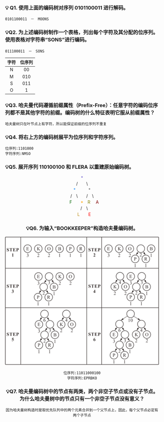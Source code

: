 ### 💡 Q1. 使用上面的编码树对序列 0101100011 进行解码。
```
0101100011　－　MOONS
```

### 💡Q2. 为上述编码树制作一个表格，列出每个字符及其分配的位序列。使用表格对字符串“SONS”进行编码。
```
011100011　－　SONS
```
|  字符  | 位序列 |
| :--: | :--: |
| N | 00 |
| M | 010 |
| S | 011 |
| O | 1 |

### 💡Q3. 哈夫曼代码遵循前缀属性（Prefix-Free）：任意字符的编码位序列都不是其他字符的前缀。编码树的什么特征表明它服从前缀属性？
```
哈夫曼树只在叶节点上有字符，所以能保证前缀的位序列不重复
```
### 💡Q4. 将右上方的编码树展平为位序列和字符序列。
```
位序列:1101000
字符序列:NMSO
```
### 💡Q5. 展开序列 110100100 和 FLERA 以重建原始编码树。
<center><font color="#6A5ACD">*</font></center>
<center>/　　\</center>
<center><font color="#1E90FF">*　　　</font><font color="#696969">*</font></center>
<center>/　\　　/　\</center>
<center><font color="#006600">　F　　</font><font color="#FFA500">*　</font><font color="#808000">R　 </font><font color="#800000">A　</font><center>
<center>　/　\　　</center>
<center><font color="#B8860B">　L　　</font><font color="#FF0000">E　　</font>

### 💡Q6. 为输入“BOOKKEEPER”构造哈夫曼编码树。
![](res/Q6.png)
```
位序列:11011000100
字符序列:EPRBKO
```

### 💡Q7. 哈夫曼编码树中的节点有两类，两个非空子节点或没有子节点。为什么哈夫曼树中的节点只有一个非空子节点没有意义？
```
因为哈夫曼树构造时是取优先队列中的两个元素合并到一个父节点上，因此，每个父节点必定有两个子节点
```

